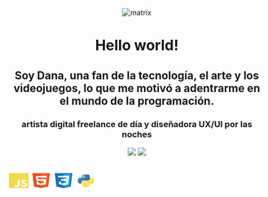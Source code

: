 
<div id="header" align="center">
  
  ![matrix](https://user-images.githubusercontent.com/122397379/225510174-842c6083-9674-4fcc-9792-a4216a247b99.gif)

  <h1 align="center">Hello world!</h1>
  <h2 align="center">Soy Dana, una fan de la tecnología, el arte y los videojuegos, lo que me motivó a adentrarme en el mundo de la programación.</h2>
  <h3 align="center">artista digital freelance de día y diseñadora UX/UI por las noches</h3>
  
</div>
  
<div id="badges" align="center"> 
  
  <a href="mailto:danaagustinavitale@gmail.com" target="_blank"><img src="https://img.shields.io/badge/-Gmail-%23333?style=for-the-badge&logo=gmail&logoColor=white" target="_blank"></a>
  <a href="https://www.linkedin.com/in/danaav/" target="_blank"><img src="https://img.shields.io/badge/-LinkedIn-%230077B5?style=for-the-badge&logo=linkedin&logoColor=white" target="_blank"></a>  
  
</div>



<div style="display:inline_block"><br>
  
  <img align="center" alt="Rafa-Js" height="30" width="40" src="https://raw.githubusercontent.com/devicons/devicon/master/icons/javascript/javascript-plain.svg">
  <img align="center" alt="Rafa-HTML" height="30" width="40" src="https://raw.githubusercontent.com/devicons/devicon/master/icons/html5/html5-original.svg">
  <img align="center" alt="Rafa-CSS" height="30" width="40" src="https://raw.githubusercontent.com/devicons/devicon/master/icons/css3/css3-original.svg">
  <img align="center" alt="Rafa-Python" height="30" width="40" src="https://raw.githubusercontent.com/devicons/devicon/master/icons/python/python-original.svg">
  
 </div>
  

